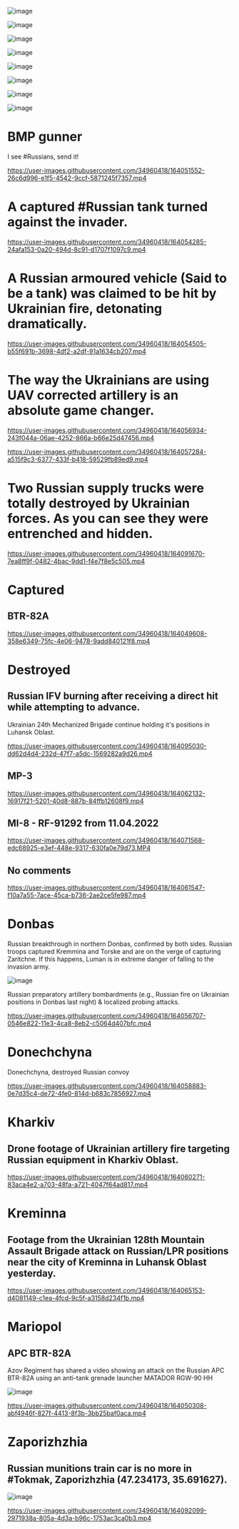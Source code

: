 ![image](https://user-images.githubusercontent.com/34960418/164103527-82adecaf-dc32-41d7-9673-19f61b6cad40.png)

![image](https://user-images.githubusercontent.com/34960418/164051041-132de59c-1498-46b0-b0d7-21ce059bae24.png)

![image](https://user-images.githubusercontent.com/34960418/164055573-1bd7f78e-8378-40b1-bd3d-c74f15e8d570.png)

![image](https://user-images.githubusercontent.com/34960418/164061653-5f9c561d-6df3-4a65-8a26-1e39c419991f.png)

![image](https://user-images.githubusercontent.com/34960418/164063056-82d29608-3b41-4334-8c45-8f8172ad28ba.png)

![image](https://user-images.githubusercontent.com/34960418/164056144-0258c97d-3912-4373-88e6-d1258b94d223.png)

![image](https://user-images.githubusercontent.com/34960418/164063171-df82bae2-2699-4d0e-8475-ed6effd38f49.png)

![image](https://user-images.githubusercontent.com/34960418/164065669-665075f8-25ec-4e51-80f5-1b882b916770.png)


# BMP gunner

I see #Russians, send it!

https://user-images.githubusercontent.com/34960418/164051552-26c6d996-e1f5-4542-9ccf-5871245f7357.mp4


# A captured #Russian tank turned against the invader.

https://user-images.githubusercontent.com/34960418/164054285-24afa153-0a20-494d-8c91-d1707f1097c9.mp4


# A Russian armoured vehicle (Said to be a tank) was claimed to be hit by Ukrainian fire, detonating dramatically.

https://user-images.githubusercontent.com/34960418/164054505-b55f691b-3698-4df2-a2df-91a1634cb207.mp4


# The way the Ukrainians are using UAV corrected artillery is an absolute game changer.

https://user-images.githubusercontent.com/34960418/164056934-243f044a-06ae-4252-866a-b66e25d47456.mp4

https://user-images.githubusercontent.com/34960418/164057284-a515f9c3-6377-433f-b418-59529fb89ed9.mp4


# Two Russian supply trucks were totally destroyed by Ukrainian forces. As you can see they were entrenched and hidden.

https://user-images.githubusercontent.com/34960418/164091670-7ea8ff9f-0482-4bac-9dd1-f4e7f8e5c505.mp4




# Captured

## BTR-82A

https://user-images.githubusercontent.com/34960418/164049608-358e6349-75fc-4e06-9478-9add840121f8.mp4


# Destroyed

## Russian IFV burning after receiving a direct hit while attempting to advance.

Ukrainian 24th Mechanized Brigade continue holding it's positions in Luhansk Oblast.

https://user-images.githubusercontent.com/34960418/164095030-dd62d4d4-232d-47f7-a5dc-1569282a9d26.mp4


## MP-3

https://user-images.githubusercontent.com/34960418/164062132-16917f21-5201-40d8-887b-84ffb12608f9.mp4


## MI-8 - RF-91292 from 11.04.2022

https://user-images.githubusercontent.com/34960418/164071568-edc68925-e3ef-448e-9317-630fa0e79d73.MP4


## No comments

https://user-images.githubusercontent.com/34960418/164061547-f10a7a55-7ace-45ca-b736-2ae2ce5fe987.mp4


# Donbas

Russian breakthrough in northern Donbas, confirmed by both sides. Russian troops captured Kremmina and Torske and are on the verge of capturing Zaritchne. If this happens, Luman is in extreme danger of falling to the invasion army.

![image](https://user-images.githubusercontent.com/34960418/164050677-8f7ce03e-6fdc-4adb-a72e-cd829cfb1379.png)


Russian preparatory artillery bombardments (e.g., Russian fire on Ukrainian positions in Donbas last night) & localized probing attacks.

https://user-images.githubusercontent.com/34960418/164056707-0546e822-11e3-4ca8-8eb2-c5064d407bfc.mp4


# Donechchyna

Donechchyna, destroyed Russian convoy

https://user-images.githubusercontent.com/34960418/164058883-0e7d35c4-de72-4fe0-814d-b683c7856927.mp4


# Kharkiv

## Drone footage of Ukrainian artillery fire targeting Russian equipment in Kharkiv Oblast.

https://user-images.githubusercontent.com/34960418/164060271-83aca4e2-a703-48fa-a721-4047f64ad817.mp4


# Kreminna

## Footage from the Ukrainian 128th Mountain Assault Brigade attack on Russian/LPR positions near the city of Kreminna in Luhansk Oblast yesterday.

https://user-images.githubusercontent.com/34960418/164065153-d4081149-c1ea-4fcd-9c5f-a3158d234f1b.mp4


# Mariopol

## APC BTR-82A

Azov Regiment has shared a video showing an attack on the Russian APC BTR-82A using an anti-tank grenade launcher MATADOR RGW-90 HH 

![image](https://user-images.githubusercontent.com/34960418/164050438-2d26aaf9-8e9b-4e70-8c7a-e26f4a0ad65a.png)

https://user-images.githubusercontent.com/34960418/164050308-abf4946f-827f-4413-8f3b-3bb25baf0aca.mp4


# Zaporizhzhia

## Russian munitions train car is no more in #Tokmak, Zaporizhzhia (47.234173, 35.691627).

![image](https://user-images.githubusercontent.com/34960418/164092232-58109d0d-e7f9-457d-9504-327651529e39.png)

https://user-images.githubusercontent.com/34960418/164092099-2971938a-805a-4d3a-b96c-1753ac3ca0b3.mp4
